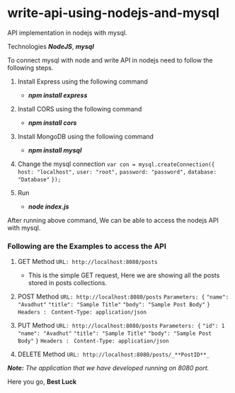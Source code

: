 # write-api-using-nodejs-and-mysql
API implementation in nodejs with mysql.

Technologies _**NodeJS**_, _**mysql**_

To connect mysql with node and write API in nodejs need to follow the following steps.

1. Install Express using the following command
    - _**npm install express**_

2. Install CORS using the following command
    - _**npm install cors**_

3. Install MongoDB using the following command
    - _**npm install mysql**_

4. Change the mysql connection
`var con = mysql.createConnection({`
  `host: "localhost",`
  `user: "root",`
  `password: "password",`
  `database: "Database"`
`});`

5. Run
    - _**node index.js**_

After running above command, We can be able to access the nodejs API with mysql.

### Following are the Examples to access the API
1) GET Method
`URL: http://localhost:8080/posts`
   - This is the simple GET request, Here we are showing all the posts stored in posts collections.


2) POST Method
`URL: http://localhost:8080/posts`
`Parameters: {`
    `"name": "Avadhut"`
    `"title": "Sample Title"`
    `"body": "Sample Post Body"`
`}`
`Headers : `
	`Content-Type: application/json`


3) PUT Method
`URL: http://localhost:8080/posts`
`Parameters: {`
    `"id": 1`
    `"name": "Avadhut"`
    `"title": "Sample Title"`
    `"body": "Sample Post Body"`
`}`
`Headers : `
	`Content-Type: application/json`


4) DELETE Method
`URL: http://localhost:8080/posts/_**PostID**_`

_**Note:**_ _The application that we have developed running on 8080 port._


Here you go,
**Best Luck**
